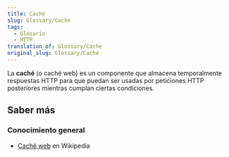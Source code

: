 ```yaml
---
title: Caché
slug: Glossary/Cache
tags:
  - Glosario
  - HTTP
translation_of: Glossary/Cache
original_slug: Glossary/Caché
---
```


La **caché** (o caché web) es un componente que almacena temporalmente respuestas HTTP para que puedan ser usadas por peticiones HTTP posteriores mientras cumplan ciertas condiciones.

## Saber más

### Conocimiento general

- [Caché web](https://es.wikipedia.org/wiki/Cach%C3%A9_web) en Wikipedia
